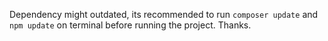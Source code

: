 Dependency might outdated, its recommended to run 
`composer update` and `npm update` on terminal before running the project.
Thanks.

